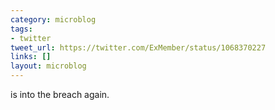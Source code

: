 ```yaml
---
category: microblog
tags:
- twitter
tweet_url: https://twitter.com/ExMember/status/1068370227
links: []
layout: microblog
---
```

is into the breach again.
